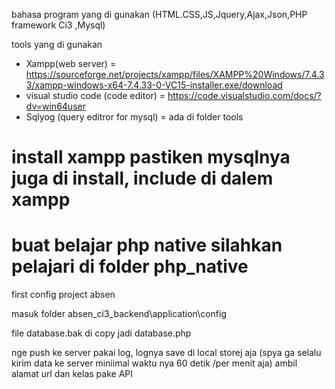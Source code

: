 bahasa program yang di gunakan
(HTML.CSS,JS,Jquery,Ajax,Json,PHP framework Ci3 ,Mysql)

tools yang di gunakan

- Xampp(web server) = https://sourceforge.net/projects/xampp/files/XAMPP%20Windows/7.4.33/xampp-windows-x64-7.4.33-0-VC15-installer.exe/download
- visual studio code (code editor) = https://code.visualstudio.com/docs/?dv=win64user
- Sqlyog (query editror for mysql) = ada di folder tools
  
# install xampp pastiken mysqlnya juga di install, include di dalem xampp
# buat belajar php native silahkan pelajari di folder php_native


first config project absen

masuk folder absen_ci3_backend\application\config

file database.bak di copy jadi database.php

nge push ke server pakai log, lognya save di local storej aja 
(spya ga selalu kirim data ke server miniimal waktu nya 60 detik  /per menit aja)
ambil alamat url dan kelas pake API 
